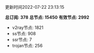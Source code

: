 更新时间2022-07-22 23:13:15

**总订阅: 378**
**总节点: 15450**
**有效节点: 2992**
- v2ray节点: 1821
- ss节点: 908
- ssr节点: 7
- trojan节点: 256
